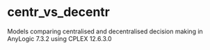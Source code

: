 # centr_vs_decentr
Models comparing centralised and decentralised decision making in AnyLogic 7.3.2 using CPLEX 12.6.3.0
